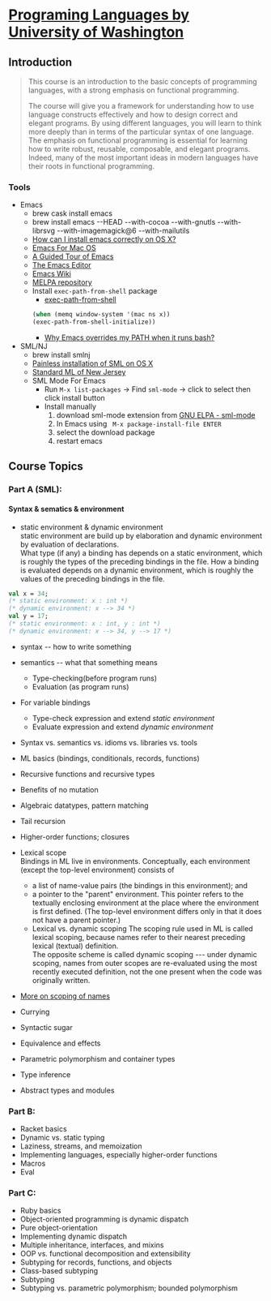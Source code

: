 # [Programing Languages by University of Washington](https://www.coursera.org/learn/programming-languages/)

## Introduction
> This course is an introduction to the basic concepts of programming languages, with a strong emphasis on functional programming. 
> 
> The course will give you a framework for understanding how to use language constructs effectively and how to design correct and elegant programs. By using different languages, you will learn to think more deeply than in terms of the particular syntax of one language. The emphasis on functional programming is essential for learning how to write robust, reusable, composable, and elegant programs. Indeed, many of the most important ideas in modern languages have their roots in functional programming. 
### Tools
* Emacs
  * brew cask install emacs
  * brew install emacs --HEAD --with-cocoa --with-gnutls --with-librsvg --with-imagemagick@6 --with-mailutils 
  * [How can I install emacs correctly on OS X?](https://stackoverflow.com/a/47155790)
  * [Emacs For Mac OS](https://www.emacswiki.org/emacs/EmacsForMacOS)
  * [A Guided Tour of Emacs](http://www.gnu.org/software/emacs/tour/)
  * [The Emacs Editor](http://www.gnu.org/software/emacs/manual/html_node/emacs/index.html)
  * [Emacs Wiki](https://www.emacswiki.org/)
  * [MELPA repository](https://github.com/melpa/melpa)
  * Install `exec-path-from-shell` package
    * [exec-path-from-shell](https://github.com/purcell/exec-path-from-shell)
    ```lisp
    (when (memq window-system '(mac ns x))
    (exec-path-from-shell-initialize))
    ```
    * [Why Emacs overrides my PATH when it runs bash?](https://emacs.stackexchange.com/questions/14159/why-emacs-overrides-my-path-when-it-runs-bash)
* SML/NJ
  * brew install smlnj
  * [Painless installation of SML on OS X](http://islovely.co/posts/painless-installation-of-sml-on-os-x/)
  * [Standard ML of New Jersey](http://www.smlnj.org/)
  * SML Mode For Emacs
    * Run `M-x list-packages` -> Find `sml-mode` -> click to select then click install button
    * Install manually
      1. download sml-mode extension from [GNU ELPA - sml-mode](http://elpa.gnu.org/packages/sml-mode.html)
      2. In Emacs using ` M-x package-install-file ENTER`
      3. select the download package
      4. restart emacs

## Course Topics
### Part A (SML):
#### Syntax & sematics & environment
* static environment & dynamic environment  
  static environment are build up by elaboration and dynamic environment by evaluation of declarations.  
  What type (if any) a binding has depends on a static  environment, which is roughly the types of the preceding bindings in the file.  How a binding is evaluated depends on a dynamic environment, which is roughly the values of the preceding bindings in the file.  
```sml
val x = 34;
(* static environment: x : int *)
(* dynamic environment: x --> 34 *)
val y = 17;
(* static environment: x : int, y : int *)
(* dynamic environment: x --> 34, y --> 17 *)
```
* syntax -- how to write something
* semantics -- what that something means
  - Type-checking(before program runs)
  - Evaluation (as program runs)
* For variable bindings
  - Type-check expression and extend *static environment*
  - Evaluate expression and extend *dynamic environment*


* Syntax vs. semantics vs. idioms vs. libraries vs. tools
* ML basics (bindings, conditionals, records, functions)
* Recursive functions and recursive types
* Benefits of no mutation
* Algebraic datatypes, pattern matching
* Tail recursion
* Higher-order functions; closures
* Lexical scope  
  Bindings in ML live in environments. Conceptually, each environment (except the top-level environment) consists of
  - a list of name-value pairs (the bindings in this environment); and
  - a pointer to the "parent" environment. This pointer refers to the textually enclosing environment at the place where the environment is first defined. (The top-level environment differs only in that it does not have a parent pointer.)
  - Lexical vs. dynamic scoping
    The scoping rule used in ML is called lexical scoping, because names refer to their nearest preceding lexical (textual) definition.  
    The opposite scheme is called dynamic scoping --- under dynamic scoping, names from outer scopes are re-evaluated using the most recently executed definition, not the one present when the code was originally written.
* [More on scoping of names](https://courses.cs.washington.edu/courses/cse341/04wi/lectures/05-ml-scoping.html)
* Currying
* Syntactic sugar
* Equivalence and effects
* Parametric polymorphism and container types
* Type inference
* Abstract types and modules

### Part B:
* Racket basics
* Dynamic vs. static typing
* Laziness, streams, and memoization
* Implementing languages, especially higher-order functions
* Macros
* Eval

### Part C:
* Ruby basics
* Object-oriented programming is dynamic dispatch
* Pure object-orientation
* Implementing dynamic dispatch
* Multiple inheritance, interfaces, and mixins
* OOP vs. functional decomposition and extensibility
* Subtyping for records, functions, and objects
* Class-based subtyping
* Subtyping
* Subtyping vs. parametric polymorphism; bounded polymorphism
